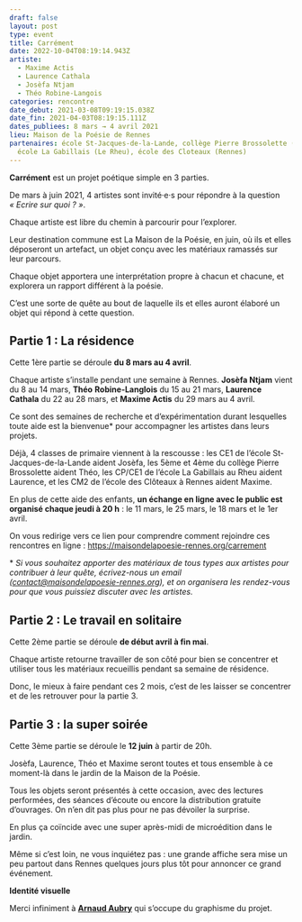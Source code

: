 ```yaml
---
draft: false
layout: post
type: event
title: Carrément
date: 2022-10-04T08:19:14.943Z
artiste:
  - Maxime Actis
  - Laurence Cathala
  - Josèfa Ntjam
  - Théo Robine-Langois
categories: rencontre
date_debut: 2021-03-08T09:19:15.038Z
date_fin: 2021-04-03T08:19:15.111Z
dates_publiees: 8 mars → 4 avril 2021
lieu: Maison de la Poésie de Rennes
partenaires: école St-Jacques-de-la-Lande, collège Pierre Brossolette (Bruz),
  école La Gabillais (Le Rheu), école des Cloteaux (Rennes)
---
```

**Carrément** est un projet poétique simple en 3 parties.

De mars à juin 2021, 4 artistes sont invité·e·s pour répondre à la question *« Ecrire sur quoi ? »*.

Chaque artiste est libre du chemin à parcourir pour l’explorer.

Leur destination commune est La Maison de la Poésie, en juin, où ils et elles déposeront un artefact, un objet conçu avec les matériaux ramassés sur leur parcours.

Chaque objet apportera une interprétation propre à chacun et chacune, et explorera un rapport différent à la poésie.

C’est une sorte de quête au bout de laquelle ils et elles auront élaboré un objet qui répond à cette question.

## Partie 1 : La résidence

Cette 1ère partie se déroule **du 8 mars au 4 avril**.

Chaque artiste s’installe pendant une semaine à Rennes. **Josèfa Ntjam** vient du 8 au 14 mars, **Théo** **Robine-Langlois** du 15 au 21 mars, **Laurence Cathala** du 22 au 28 mars, et **Maxime Actis** du 29 mars au 4 avril.

Ce sont des semaines de recherche et d’expérimentation durant lesquelles toute aide est la bienvenue* pour accompagner les artistes dans leurs projets.

Déjà, 4 classes de primaire viennent à la rescousse : les CE1 de l’école St-Jacques-de-la-Lande aident Josèfa, les 5ème et 4ème du collège Pierre Brossolette aident Théo, les CP/CE1 de l’école La Gabillais au Rheu aident Laurence, et les CM2 de l’école des Clôteaux à Rennes aident Maxime.

En plus de cette aide des enfants, **un échange en ligne avec le public est organisé chaque jeudi à 20 h** : le 11 mars, le 25 mars, le 18 mars et le 1er avril.

On vous redirige vers ce lien pour comprendre comment rejoindre ces rencontres en ligne : <https://maisondelapoesie-rennes.org/carrement>

\* *Si vous souhaitez apporter des matériaux de tous types aux artistes pour contribuer à leur quête, écrivez-nous un email (contact@maisondelapoesie-rennes.org), et on organisera les rendez-vous pour que vous puissiez discuter avec les artistes.*

## Partie 2 : Le travail en solitaire

Cette 2ème partie se déroule **de début avril à fin mai**.

Chaque artiste retourne travailler de son côté pour bien se concentrer et utiliser tous les matériaux recueillis pendant sa semaine de résidence.

Donc, le mieux à faire pendant ces 2 mois, c’est de les laisser se concentrer et de les retrouver pour la partie 3.

## Partie 3 : la super soirée

Cette 3ème partie se déroule le **12 juin** à partir de 20h.

Josèfa, Laurence, Théo et Maxime seront toutes et tous ensemble à ce moment-là dans le jardin de la Maison de la Poésie.

Tous les objets seront présentés à cette occasion, avec des lectures performées, des séances d’écoute ou encore la distribution gratuite d’ouvrages. On n’en dit pas plus pour ne pas dévoiler la surprise.

En plus ça coïncide avec une super après-midi de microédition dans le jardin.

Même si c’est loin, ne vous inquiétez pas : une grande affiche sera mise un peu partout dans Rennes quelques jours plus tôt pour annoncer ce grand événement.

**Identité visuelle**

Merci infiniment à **[Arnaud Aubry](http://arnaudaubry.info/fr/)** qui s’occupe du graphisme du projet.